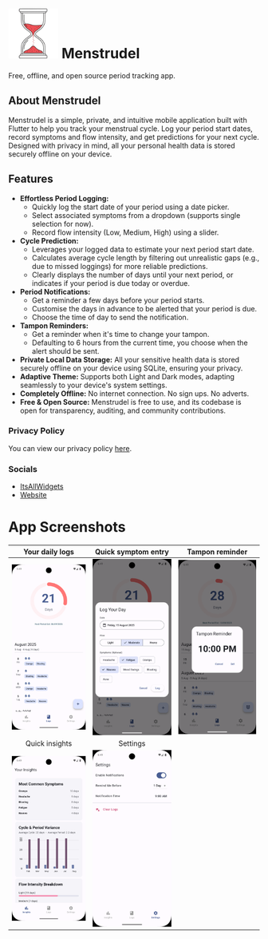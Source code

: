 # <img src="icon/Menstrudle_cropped.png" alt="Menstrudel App Icon" width="100"> Menstrudel 

Free, offline, and open source period tracking app.

## About Menstrudel

Menstrudel is a simple, private, and intuitive mobile application built with Flutter to help you track your menstrual cycle. Log your period start dates, record symptoms and flow intensity, and get predictions for your next cycle. Designed with privacy in mind, all your personal health data is stored securely offline on your device.

## Features

* **Effortless Period Logging:**
    * Quickly log the start date of your period using a date picker.
    * Select associated symptoms from a dropdown (supports single selection for now).
    * Record flow intensity (Low, Medium, High) using a slider.
* **Cycle Prediction:**
    * Leverages your logged data to estimate your next period start date.
    * Calculates average cycle length by filtering out unrealistic gaps (e.g., due to missed loggings) for more reliable predictions.
    * Clearly displays the number of days until your next period, or indicates if your period is due today or overdue.
* **Period Notifications:**
    * Get a reminder a few days before your period starts.
    * Customise the days in advance to be alerted that your period is due.
    * Choose the time of day to send the notification.
* **Tampon Reminders:**
    * Get a reminder when it's time to change your tampon.
    * Defaulting to 6 hours from the current time, you choose when the alert should be sent.
* **Private Local Data Storage:** All your sensitive health data is stored securely offline on your device using SQLite, ensuring your privacy.
* **Adaptive Theme:** Supports both Light and Dark modes, adapting seamlessly to your device's system settings.
* **Completely Offline:** No internet connection. No sign ups. No adverts.
* **Free & Open Source:** Menstrudel is free to use, and its codebase is open for transparency, auditing, and community contributions.

### Privacy Policy

You can view our privacy policy [here](/docs/PRIVACY.md).

### Socials

- [ItsAllWidgets](https://itsallwidgets.com/menstrudel)
- [Website](https://menstrudel.app/)

# App Screenshots

| Your daily logs |  Quick symptom entry | Tampon reminder |
| :---: | :---: | :---: |
| ![Log View](docs/screenshots/v2.2.0/android/logs.png) | ![Symptom Entry Dialog](docs/screenshots/v2.2.0/android/log.png) | ![Symptom Entry Dialog](docs/screenshots/v2.2.0/android/reminder.png) |
| Quick insights | Settings |  |
![Insights View](docs/screenshots/v2.2.0/android/insights.png) | ![Symptom Entry Dialog](docs/screenshots/v2.2.0/android/settings.png) |  |

